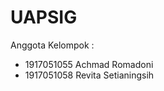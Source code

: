 # UAPSIG 
Anggota Kelompok : <br>
<ul>
  <li>1917051055 Achmad Romadoni </li>
  <li>1917051058 Revita Setianingsih </li>
</ul>
